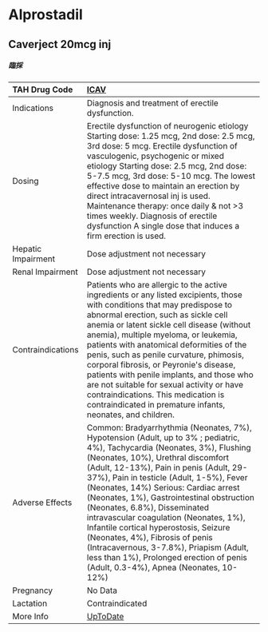 # Alprostadil

## Caverject 20mcg inj

##### 臨採

| TAH Drug Code      | [ICAV](https://www.tahsda.org.tw/drugs/hissearch.php?drug_code=ICAV)                                                                                                                                                                                                                                                                                                                                                                                                                                                                                                                                                            |
|:-------------------|:--------------------------------------------------------------------------------------------------------------------------------------------------------------------------------------------------------------------------------------------------------------------------------------------------------------------------------------------------------------------------------------------------------------------------------------------------------------------------------------------------------------------------------------------------------------------------------------------------------------------------------|
| Indications        | Diagnosis and treatment of erectile dysfunction.                                                                                                                                                                                                                                                                                                                                                                                                                                                                                                                                                                                |
| Dosing             | Erectile dysfunction of neurogenic etiology Starting dose: 1.25 mcg, 2nd dose: 2.5 mcg, 3rd dose: 5 mcg. Erectile dysfunction of vasculogenic, psychogenic or mixed etiology Starting dose: 2.5 mcg, 2nd dose: 5-7.5 mcg, 3rd dose: 5-10 mcg. The lowest effective dose to maintain an erection by direct intracavernosal inj is used. Maintenance therapy: once daily & not >3 times weekly. Diagnosis of erectile dysfunction A single dose that induces a firm erection is used.                                                                                                                                             |
| Hepatic Impairment | Dose adjustment not necessary                                                                                                                                                                                                                                                                                                                                                                                                                                                                                                                                                                                                   |
| Renal Impairment   | Dose adjustment not necessary                                                                                                                                                                                                                                                                                                                                                                                                                                                                                                                                                                                                   |
| Contraindications  | Patients who are allergic to the active ingredients or any listed excipients, those with conditions that may predispose to abnormal erection, such as sickle cell anemia or latent sickle cell disease (without anemia), multiple myeloma, or leukemia, patients with anatomical deformities of the penis, such as penile curvature, phimosis, corporal fibrosis, or Peyronie's disease, patients with penile implants, and those who are not suitable for sexual activity or have contraindications. This medication is contraindicated in premature infants, neonates, and children.                                          |
| Adverse Effects    | Common: Bradyarrhythmia (Neonates, 7%), Hypotension (Adult, up to 3% ; pediatric, 4%), Tachycardia (Neonates, 3%), Flushing (Neonates, 10%), Urethral discomfort (Adult, 12-13%), Pain in penis (Adult, 29-37%), Pain in testicle (Adult, 1-5%), Fever (Neonates, 14%) Serious: Cardiac arrest (Neonates, 1%), Gastrointestinal obstruction (Neonates, 6.8%), Disseminated intravascular coagulation (Neonates, 1%), Infantile cortical hyperostosis, Seizure (Neonates, 4%), Fibrosis of penis (Intracavernous, 3-7.8%), Priapism (Adult, less than 1%), Prolonged erection of penis (Adult, 0.3-4%), Apnea (Neonates, 10-12%) |
| Pregnancy          | No Data                                                                                                                                                                                                                                                                                                                                                                                                                                                                                                                                                                                                                         |
| Lactation          | Contraindicated                                                                                                                                                                                                                                                                                                                                                                                                                                                                                                                                                                                                                 |
| More Info          | [UpToDate](https://www.uptodate.com/contents/alprostadil-drug-information)                                                                                                                                                                                                                                                                                                                                                                                                                                                                                                                                                      |

